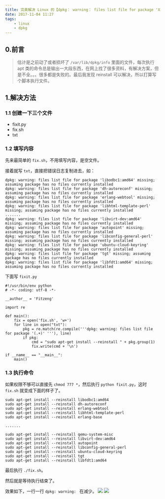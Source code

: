 ```yaml
---
title: 完美解决 Linux 的【dpkg： warning： files list file for package 'XXXXXXX' missing, assuming package has no files currently installed】Bug
date: 2017-11-04 11:27
tags:
	- linux
	- dpkg
---
```


## 0.前言
> 估计是之前动了或者损坏了 `/var/lib/dpkg/info` 里面的文件，每次执行 apt 类的命令总是输出一大段东西，在网上找了很多资料，有解决方案，但是不全。。。很多都是失败的。最后我发现 reinstall 可以解决，所以打算写个脚本执行文件。
> 

<!-- more -->

## 1.解决方法
### 1.1 创建一下三个文件
- fixit.py
- fix.sh
- txt

### 1.2 填写内容
先来最简单的 `fix.sh`，不用填写内容，是空文件。

接着就写 `txt`，直接把错误日志复制进去，如：

```
dpkg: warning: files list file for package 'libodbc1:amd64' missing; assuming package has no files currently installed
dpkg: warning: files list file for package 'dh-autoreconf' missing; assuming package has no files currently installed
dpkg: warning: files list file for package 'erlang-webtool' missing; assuming package has no files currently installed
dpkg: warning: files list file for package 'libhtml-template-perl' missing; assuming package has no files currently installed
.......
dpkg: warning: files list file for package 'libvirt-dev:amd64' missing; assuming package has no files currently installed
dpkg: warning: files list file for package 'autopoint' missing; assuming package has no files currently installed
dpkg: warning: files list file for package 'libconfig-general-perl' missing; assuming package has no files currently installed
dpkg: warning: files list file for package 'ubuntu-cloud-keyring' missing; assuming package has no files currently installed
dpkg: warning: files list file for package 'tgt' missing; assuming package has no files currently installed
dpkg: warning: files list file for package 'libfdt1:amd64' missing; assuming package has no files currently installed
```

下面写 `fixit.py`

```
#!/usr/bin/env python
# -*- coding: utf-8 -*-

__author__ = 'Fitzeng'

import re

def main():
    fix = open('fix.sh', 'w+')
    for line in open("txt"):
        pkg = re.match(re.compile('''dpkg: warning: files list file for package '(.+)' '''), line)
        if pkg:
            cmd = "sudo apt-get install --reinstall " + pkg.group(1)
            fix.write(cmd + '\n')

if __name__ == "__main__":
    main()
```

### 1.3 执行命令
如果权限不够可以直接先 `chmod 777 *`，然后执行 `python fixit.py`，这时 `fix.sh` 就变成下面的样子了。


```
sudo apt-get install --reinstall libodbc1:amd64
sudo apt-get install --reinstall dh-autoreconf
sudo apt-get install --reinstall erlang-webtool
sudo apt-get install --reinstall libhtml-template-perl
sudo apt-get install --reinstall erlang-base

.......

sudo apt-get install --reinstall qemu-system-misc
sudo apt-get install --reinstall libvirt-dev:amd64
sudo apt-get install --reinstall autopoint
sudo apt-get install --reinstall libconfig-general-perl
sudo apt-get install --reinstall ubuntu-cloud-keyring
sudo apt-get install --reinstall tgt
sudo apt-get install --reinstall libfdt1:amd64
```

最后执行 `./fix.sh`。

然后就是等待执行结束了。

效果如下，一行一行 `dpkg: warning: ` 在减少。
![](debuging.png)
![](debuging1.png)


